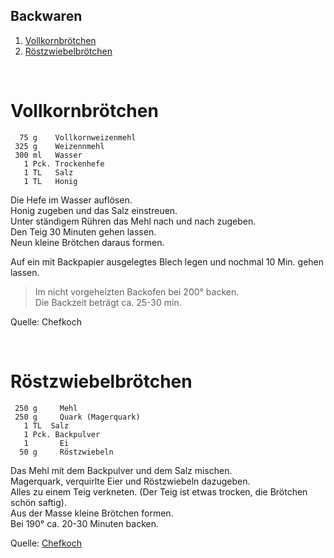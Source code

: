 ## Backwaren

1. [Vollkornbrötchen](#vollkornbrötchen)
2. [Röstzwiebelbrötchen](#röstzwiebelbrötchen)

&nbsp;

Vollkornbrötchen
=================

```
  75 g    Vollkornweizenmehl 
 325 g    Weizennmehl
 300 ml   Wasser
   1 Pck. Trockenhefe
   1 TL   Salz
   1 TL   Honig
```
   
Die Hefe im Wasser auflösen.  
Honig zugeben und das Salz einstreuen.  
Unter ständigem Rühren das Mehl nach und nach zugeben.  
Den Teig 30 Minuten gehen lassen.  
Neun kleine Brötchen daraus formen.  

Auf ein mit Backpapier ausgelegtes Blech legen und 
nochmal 10 Min. gehen lassen.  

> Im nicht vorgeheizten Backofen bei 200° backen.  
> Die Backzeit beträgt ca. 25-30 min.


Quelle: Chefkoch

&nbsp;


Röstzwiebelbrötchen
===================

```
 250 g	   Mehl
 250 g	   Quark (Magerquark)
   1 TL	 Salz
   1 Pck. Backpulver
   1 	   Ei
  50 g	   Röstzwiebeln
 ```
 
Das Mehl mit dem Backpulver und dem Salz mischen.   
Magerquark, verquirlte Eier und Röstzwiebeln dazugeben.  
Alles zu einem Teig verkneten. (Der Teig ist etwas trocken, die Brötchen schön saftig).  
Aus der Masse kleine Brötchen formen.  
Bei 190° ca. 20-30 Minuten backen.

Quelle: [Chefkoch](https://www.chefkoch.de/rezepte/517131147874728/Zwiebelbrot.html)
